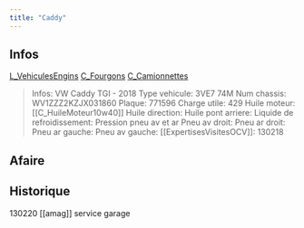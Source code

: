 ```yaml
---
title: "Caddy"
---
```


## Infos
[L_VehiculesEngins](notes/engins%20de%20transport/véhicules/L_VehiculesEngins.md) [C_Fourgons](C_Fourgons) [C_Camionnettes](C_Camionnettes)

> Infos: VW Caddy TGI - 2018
Type vehicule: 3VE7 74M
Num chassis: WV1ZZZ2KZJX031860
Plaque: 771596
Charge utile: 429
Huile moteur: [[C_HuileMoteur10w40]]
Huile direction:
Huile pont arriere:
Liquide de refroidissement:
Pression pneu av et ar
Pneu av droit:
Pneu ar droit:
Pneu ar gauche:
Pneu av gauche:
[[ExpertisesVisitesOCV]]: 130218

## Afaire 

## Historique
130220 [[amag]] service garage